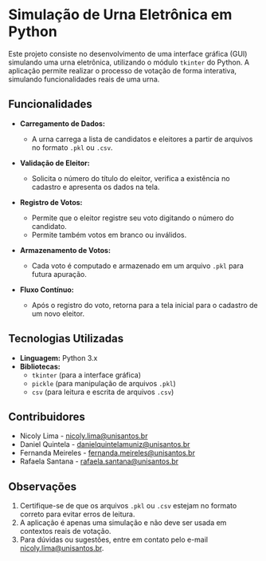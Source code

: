 # Simulação de Urna Eletrônica em Python

Este projeto consiste no desenvolvimento de uma interface gráfica (GUI) simulando uma urna eletrônica, utilizando o módulo `tkinter` do Python. A aplicação permite realizar o processo de votação de forma interativa, simulando funcionalidades reais de uma urna.

## Funcionalidades

- **Carregamento de Dados:** 
  - A urna carrega a lista de candidatos e eleitores a partir de arquivos no formato `.pkl` ou `.csv`.
  
- **Validação de Eleitor:** 
  - Solicita o número do título do eleitor, verifica a existência no cadastro e apresenta os dados na tela.

- **Registro de Votos:**
  - Permite que o eleitor registre seu voto digitando o número do candidato.
  - Permite também votos em branco ou inválidos.

- **Armazenamento de Votos:**
  - Cada voto é computado e armazenado em um arquivo `.pkl` para futura apuração.

- **Fluxo Contínuo:**
  - Após o registro do voto, retorna para a tela inicial para o cadastro de um novo eleitor.

## Tecnologias Utilizadas

- **Linguagem:** Python 3.x
- **Bibliotecas:** 
  - `tkinter` (para a interface gráfica)
  - `pickle` (para manipulação de arquivos `.pkl`)
  - `csv` (para leitura e escrita de arquivos `.csv`)

## Contribuidores

- Nicoly Lima - [nicoly.lima@unisantos.br](mailto:nicoly.lima@unisantos.br)
- Daniel Quintela - [danielquintelamuniz@unisantos.br](mailto:danielquintelamuniz@unisantos.br)
- Fernanda Meireles - [fernanda.meireles@unisantos.br](mailto:fernanda.meireles@unisantos.br)
- Rafaela Santana - [rafaela.santana@unisantos.br](mailto:rafaela.santana@unisantos.br)

## Observações

1. Certifique-se de que os arquivos `.pkl` ou `.csv` estejam no formato correto para evitar erros de leitura.
2. A aplicação é apenas uma simulação e não deve ser usada em contextos reais de votação.
3. Para dúvidas ou sugestões, entre em contato pelo e-mail [nicoly.lima@unisantos.br](mailto:nicoly.lima@unisantos.br).

